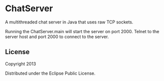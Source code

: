 # ChatServer
A multithreaded chat server in Java that uses raw TCP sockets.

Running the ChatServer.main will start the server on port 2000.  Telnet to the server host and port 2000 to connect to the server.


## License

Copyright 2013 

Distributed under the Eclipse Public License.
